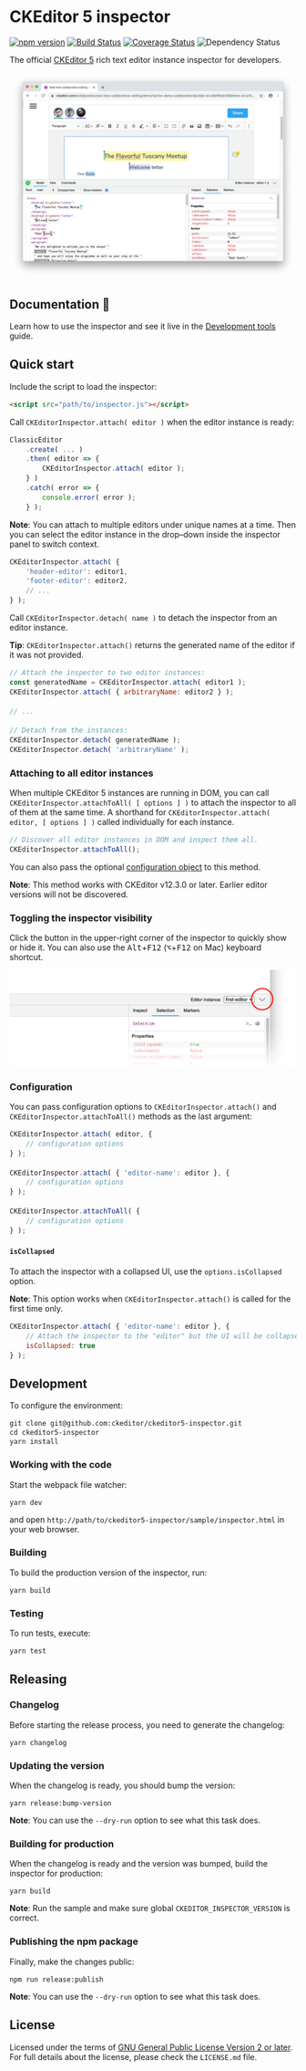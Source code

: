 CKEditor 5 inspector
=====================================

[![npm version](https://badge.fury.io/js/%40ckeditor%2Fckeditor5-inspector.svg)](https://www.npmjs.com/package/@ckeditor/ckeditor5-inspector)
[![Build Status](https://travis-ci.org/ckeditor/ckeditor5-inspector.svg?branch=master)](https://travis-ci.org/ckeditor/ckeditor5-inspector)
[![Coverage Status](https://coveralls.io/repos/github/ckeditor/ckeditor5-inspector/badge.svg?branch=master)](https://coveralls.io/github/ckeditor/ckeditor5-inspector?branch=master)
![Dependency Status](https://img.shields.io/librariesio/release/npm/@ckeditor/ckeditor5-inspector)

The official [CKEditor 5](https://ckeditor.com/ckeditor-5) rich text editor instance inspector for developers.

![The inspector panel attached to the editor instance.](/sample/screenshot.png)

## Documentation 📖

Learn how to use the inspector and see it live in the [Development tools](https://ckeditor.com/docs/ckeditor5/latest/framework/guides/development-tools.html) guide.

## Quick start

Include the script to load the inspector:

```html
<script src="path/to/inspector.js"></script>
```

Call `CKEditorInspector.attach( editor )` when the editor instance is ready:

```js
ClassicEditor
	.create( ... )
	.then( editor => {
		CKEditorInspector.attach( editor );
	} )
	.catch( error => {
		console.error( error );
	} );
```

**Note**: You can attach to multiple editors under unique names at a time. Then you can select the editor instance in the drop–down inside the inspector panel to switch context.

```js
CKEditorInspector.attach( {
	'header-editor': editor1,
	'footer-editor': editor2,
	// ...
} );
```

Call `CKEditorInspector.detach( name )` to detach the inspector from an editor instance.

**Tip**: `CKEditorInspector.attach()` returns the generated name of the editor if it was not provided.

```js
// Attach the inspector to two editor instances:
const generatedName = CKEditorInspector.attach( editor1 );
CKEditorInspector.attach( { arbitraryName: editor2 } );

// ...

// Detach from the instances:
CKEditorInspector.detach( generatedName );
CKEditorInspector.detach( 'arbitraryName' );
```

### Attaching to all editor instances

When multiple CKEditor 5 instances are running in DOM, you can call `CKEditorInspector.attachToAll( [ options ] )` to attach the inspector to all of them at the same time. A shorthand for `CKEditorInspector.attach( editor, [ options ] )` called individually for each instance.

```js
// Discover all editor instances in DOM and inspect them all.
CKEditorInspector.attachToAll();
```

You can also pass the optional [configuration object](#configuration) to this method.

**Note**: This method works with CKEditor v12.3.0 or later. Earlier editor versions will not be discovered.

### Toggling the inspector visibility

Click the button in the upper-right corner of the inspector to quickly show or hide it. You can also use the <kbd>Alt</kbd>+<kbd>F12</kbd> (<kbd>⌥</kbd>+<kbd>F12</kbd> on Mac) keyboard shortcut.

![The button that toggles the inspector visibility.](/sample/toggle.png)

### Configuration

You can pass configuration options to `CKEditorInspector.attach()` and `CKEditorInspector.attachToAll()` methods as the last argument:

```js
CKEditorInspector.attach( editor, {
	// configuration options
} );

CKEditorInspector.attach( { 'editor-name': editor }, {
	// configuration options
} );

CKEditorInspector.attachToAll( {
	// configuration options
} );
```

#### `isCollapsed`

To attach the inspector with a collapsed UI, use the `options.isCollapsed` option.

**Note**: This option works when `CKEditorInspector.attach()` is called for the first time only.

```js
CKEditorInspector.attach( { 'editor-name': editor }, {
	// Attach the inspector to the "editor" but the UI will be collapsed.
	isCollapsed: true
} );
```

## Development

To configure the environment:

```console
git clone git@github.com:ckeditor/ckeditor5-inspector.git
cd ckeditor5-inspector
yarn install
```

### Working with the code

Start the webpack file watcher:

```console
yarn dev
```

and open `http://path/to/ckeditor5-inspector/sample/inspector.html` in your web browser.

### Building

To build the production version of the inspector, run:

```console
yarn build
```

### Testing

To run tests, execute:

```console
yarn test
```

## Releasing

### Changelog

Before starting the release process, you need to generate the changelog:

```console
yarn changelog
```

### Updating the version

When the changelog is ready, you should bump the version:

```console
yarn release:bump-version
```

**Note**: You can use the `--dry-run` option to see what this task does.

### Building for production

When the changelog is ready and the version was bumped, build the inspector for production:

```console
yarn build
```

**Note**: Run the sample and make sure global `CKEDITOR_INSPECTOR_VERSION` is correct.

### Publishing the npm package

Finally, make the changes public:

```console
npm run release:publish
```

**Note**: You can use the `--dry-run` option to see what this task does.

## License

Licensed under the terms of [GNU General Public License Version 2 or later](http://www.gnu.org/licenses/gpl.html). For full details about the license, please check the `LICENSE.md` file.
